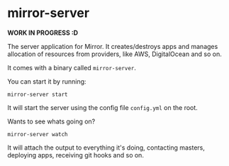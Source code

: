 # mirror-server

**WORK IN PROGRESS :D**

The server application for Mirror.
It creates/destroys apps and manages allocation of resources
from providers, like AWS, DigitalOcean and so on.

It comes with a binary called `mirror-server`.

You can start it by running:

    mirror-server start

It will start the server using the config file `config.yml` on the root.

Wants to see whats going on?

    mirror-server watch

It will attach the output to everything it's doing, contacting masters,
deploying apps, receiving git hooks and so on.
